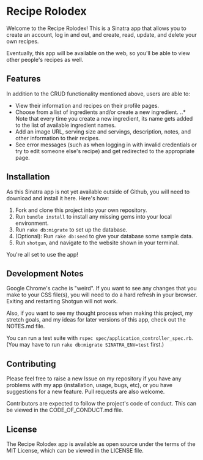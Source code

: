 # Recipe Rolodex
Welcome to the Recipe Rolodex! This is a Sinatra app that allows you to create an account, log in and out, and create, read, update, and delete your own recipes.

Eventually, this app will be available on the web, so you'll be able to view other people's recipes as well.

## Features
In addition to the CRUD functionality mentioned above, users are able to:
* View their information and recipes on their profile pages.
* Choose from a list of ingredients and/or create a new ingredient.
..* Note that every time you create a new ingredient, its name gets added to the list of available ingredient names.
* Add an image URL, serving size and servings, description, notes, and other information to their recipes.
* See error messages (such as when logging in with invalid credentials or try to edit someone else's recipe) and get redirected to the appropriate page.

## Installation
As this Sinatra app is not yet available outside of Github, you will need to download and install it here. Here's how:
1. Fork and clone this project into your own repository.
2. Run ```bundle install``` to install any missing gems into your local environment.
3. Run ```rake db:migrate``` to set up the database.
4. (Optional): Run ```rake db:seed``` to give your database some sample data.
5. Run ```shotgun```, and navigate to the website shown in your terminal.

You're all set to use the app!

## Development Notes
Google Chrome's cache is "weird". If you want to see any changes that you make to your CSS file(s), you will need to do a hard refresh in your browser. Exiting and restarting Shotgun will not work.

Also, if you want to see my thought process when making this project, my stretch goals, and my ideas for later versions of this app, check out the NOTES.md file.

You can run a test suite with ```rspec spec/application_controller_spec.rb```. (You may have to run ```rake db:migrate SINATRA_ENV=test``` first.)

## Contributing
Please feel free to raise a new Issue on my repository if you have any problems with my app (installation, usage, bugs, etc), or you have suggestions for a new feature. Pull requests are also welcome.

Contributors are expected to follow the project's code of conduct. This can be viewed in the CODE_OF_CONDUCT.md file.

## License
The Recipe Rolodex app is available as open source under the terms of the MIT License, which can be viewed in the LICENSE file.